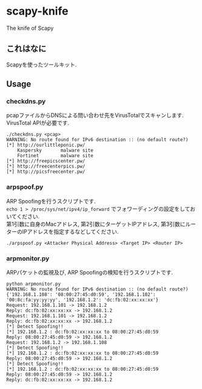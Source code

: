 # scapy-knife
The knife of Scapy

## これはなに

Scapyを使ったツールキット.  

## Usage

### checkdns.py

pcapファイルからDNSによる問い合わせ先をVirusTotalでスキャンします.  
VirusTotal APIが必要です.  
  
```
./checkdns.py <pcap>
WARNING: No route found for IPv6 destination :: (no default route?)
[*] http://ourlittleponic.pw/
    Kaspersky       malware site
    Fortinet        malware site
[*] http://freepicscenter.pw/
[*] http://freecenterpics.pw/
[*] http://picsfreecenter.pw/
```
  
### arpspoof.py

ARP Spoofingを行うスクリプトです.  
``` echo 1 > /proc/sys/net/ipv4/ip_forward ``` でフォワーディングの設定をしておいてください.  
第1引数に自身のMacアドレス, 第2引数にターゲットIPアドレス, 第3引数にルーターのIPアドレスを指定するなどしてください.  
  
```
./arpspoof.py <Attacker Physical Address> <Target IP> <Router IP>

```
  
### arpmonitor.py

ARPパケットの監視及び, ARP Spoofingの検知を行うスクリプトです.  
  

```
python arpmonitor.py                                                                                                            
WARNING: No route found for IPv6 destination :: (no default route?)
{'192.168.1.108': '08:00:27:45:d0:59', '192.168.1.102': '00:8c:fa:yy:yy:yy', '192.168.1.2': 'dc:fb:02:xx:xx:xx'}
Request: 192.168.1.101 -> 192.168.1.2  
Reply: dc:fb:02:xx:xx:xx -> 192.168.1.2 
Request: 192.168.1.101 -> 192.168.1.2  
Reply: dc:fb:02:xx:xx:xx -> 192.168.1.2 
[*] Detect Spoofing!!
[*] 192.168.1.2 : dc:fb:02:xx:xx:xx to 08:00:27:45:d0:59
Reply: 08:00:27:45:d0:59 -> 192.168.1.2 
Request: 192.168.1.2 -> 192.168.1.108  
[*] Detect Spoofing!!
[*] 192.168.1.2 : dc:fb:02:xx:xx:xx to 08:00:27:45:d0:59
Reply: 08:00:27:45:d0:59 -> 192.168.1.2 
[*] Detect Spoofing!!
[*] 192.168.1.2 : dc:fb:02:xx:xx:xx to 08:00:27:45:d0:59
Reply: 08:00:27:45:d0:59 -> 192.168.1.2 
Reply: dc:fb:02:xx:xx:xx -> 192.168.1.2 
```
  



